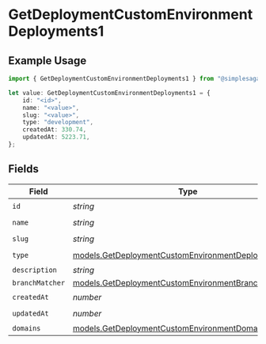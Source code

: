 # GetDeploymentCustomEnvironmentDeployments1

## Example Usage

```typescript
import { GetDeploymentCustomEnvironmentDeployments1 } from "@simplesagar/vercel/models/getdeploymentop.js";

let value: GetDeploymentCustomEnvironmentDeployments1 = {
    id: "<id>",
    name: "<value>",
    slug: "<value>",
    type: "development",
    createdAt: 330.74,
    updatedAt: 5223.71,
};
```

## Fields

| Field                                                                                                              | Type                                                                                                               | Required                                                                                                           | Description                                                                                                        |
| ------------------------------------------------------------------------------------------------------------------ | ------------------------------------------------------------------------------------------------------------------ | ------------------------------------------------------------------------------------------------------------------ | ------------------------------------------------------------------------------------------------------------------ |
| `id`                                                                                                               | *string*                                                                                                           | :heavy_check_mark:                                                                                                 | N/A                                                                                                                |
| `name`                                                                                                             | *string*                                                                                                           | :heavy_check_mark:                                                                                                 | N/A                                                                                                                |
| `slug`                                                                                                             | *string*                                                                                                           | :heavy_check_mark:                                                                                                 | N/A                                                                                                                |
| `type`                                                                                                             | [models.GetDeploymentCustomEnvironmentDeploymentsType](../models/getdeploymentcustomenvironmentdeploymentstype.md) | :heavy_check_mark:                                                                                                 | N/A                                                                                                                |
| `description`                                                                                                      | *string*                                                                                                           | :heavy_minus_sign:                                                                                                 | N/A                                                                                                                |
| `branchMatcher`                                                                                                    | [models.GetDeploymentCustomEnvironmentBranchMatcher](../models/getdeploymentcustomenvironmentbranchmatcher.md)     | :heavy_minus_sign:                                                                                                 | N/A                                                                                                                |
| `createdAt`                                                                                                        | *number*                                                                                                           | :heavy_check_mark:                                                                                                 | N/A                                                                                                                |
| `updatedAt`                                                                                                        | *number*                                                                                                           | :heavy_check_mark:                                                                                                 | N/A                                                                                                                |
| `domains`                                                                                                          | [models.GetDeploymentCustomEnvironmentDomains](../models/getdeploymentcustomenvironmentdomains.md)[]               | :heavy_minus_sign:                                                                                                 | N/A                                                                                                                |